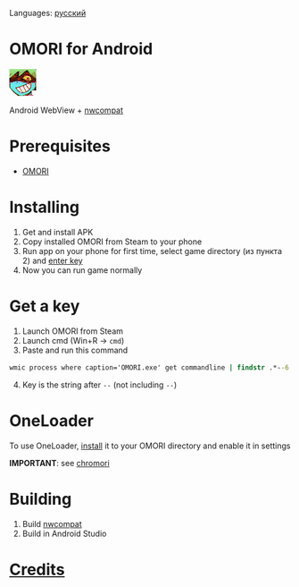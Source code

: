 Languages: [русский](README_ru.md)

# OMORI for Android

![spacexh_happy](.github/assets/spacexh_happy.png)

Android WebView + [nwcompat](https://github.com/fifomori/nwcompat)

# Prerequisites

- [OMORI](https://store.steampowered.com/app/1150690/OMORI)

# Installing

1. Get and install APK
2. Copy installed OMORI from Steam to your phone
3. Run app on your phone for first time, select game directory (из пункта 2) and [enter key](#get-a-key)
4. Now you can run game normally

# Get a key

1. Launch OMORI from Steam
2. Launch cmd (Win+R -> `cmd`)
3. Paste and run this command

```cmd
wmic process where caption='OMORI.exe' get commandline | findstr .*--6
```

4. Key is the string after `--` (not including `--`)

# OneLoader

To use OneLoader, [install](https://mods.one/mod/oneloader) it to your OMORI directory and enable it in settings

**IMPORTANT**: see [chromori](https://github.com/fifomori/chromori#oneloader-)

# Building

1. Build [nwcompat](https://github.com/fifomori/nwcompat)
2. Build in Android Studio

# [Credits](https://github.com/fifomori/nwcompat#credits)
